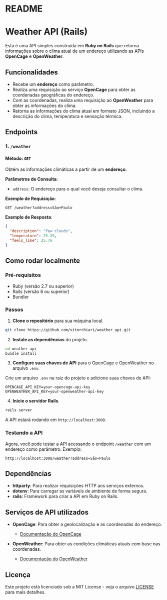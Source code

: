 # README

# Weather API (Rails)

Esta é uma API simples construída em **Ruby on Rails** que retorna informações sobre o clima atual de um endereço utilizando as APIs **OpenCage** e **OpenWeather**.

## Funcionalidades

- Recebe um **endereço** como parâmetro.
- Realiza uma requisição ao serviço **OpenCage** para obter as coordenadas geográficas do endereço.
- Com as coordenadas, realiza uma requisição ao **OpenWeather** para obter as informações do clima.
- Retorna as informações do clima atual em formato JSON, incluindo a descrição do clima, temperatura e sensação térmica.

## Endpoints

### 1. `/weather`

#### Método: `GET`

Obtém as informações climáticas a partir de um **endereço**.

**Parâmetros de Consulta**:

- `address`: O endereço para o qual você deseja consultar o clima.

**Exemplo de Requisição**:

```
GET /weather?address=São+Paulo
```

**Exemplo de Resposta**:

```json
{
  "description": "few clouds",
  "temperature": 25.39,
  "feels_like": 25.76
}
```

## Como rodar localmente

### Pré-requisitos

- Ruby (versão 2.7 ou superior)
- Rails (versão 6 ou superior)
- Bundler

### Passos

1. **Clone o repositório** para sua máquina local.

```bash
git clone https://github.com/vitorchiari/weather_api.git
```

2. **Instale as dependências** do projeto.

```bash
cd weather-api
bundle install
```

3. **Configure suas chaves de API** para o OpenCage e OpenWeather no arquivo `.env`.

Crie um arquivo `.env` na raiz do projeto e adicione suas chaves de API:

```
OPENCAGE_API_KEY=your-opencage-api-key
OPENWEATHER_API_KEY=your-openweather-api-key
```

4. **Inicie o servidor Rails**.

```bash
rails server
```

A API estará rodando em `http://localhost:3000`.

### Testando a API

Agora, você pode testar a API acessando o endpoint `/weather` com um endereço como parâmetro. Exemplo:

```
http://localhost:3000/weather?address=São+Paulo
```

## Dependências

- **httparty**: Para realizar requisições HTTP aos serviços externos.
- **dotenv**: Para carregar as variáveis de ambiente de forma segura.
- **rails**: Framework para criar a API em Ruby on Rails.

## Serviços de API utilizados

- **OpenCage**: Para obter a geolocalização e as coordenadas do endereço.
  - [Documentação do OpenCage](https://opencagedata.com/)
  
- **OpenWeather**: Para obter as condições climáticas atuais com base nas coordenadas.
  - [Documentação do OpenWeather](https://openweathermap.org/api)

## Licença

Este projeto está licenciado sob a MIT License - veja o arquivo [LICENSE](LICENSE) para mais detalhes.
